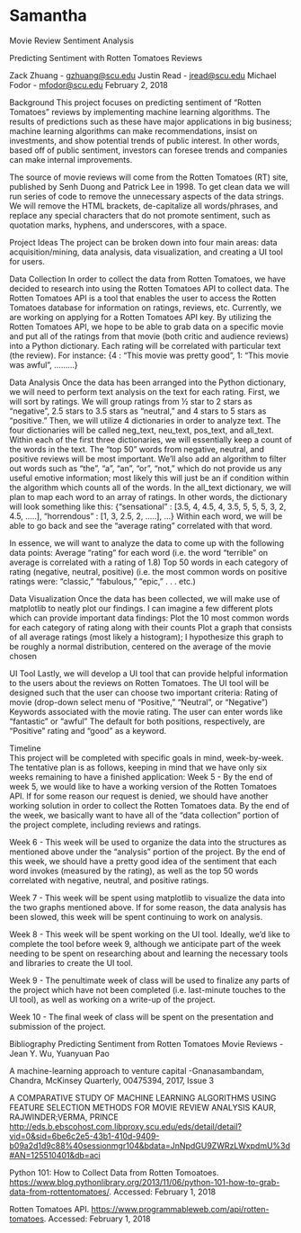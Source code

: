# Samantha
Movie Review Sentiment Analysis

Predicting Sentiment with Rotten Tomatoes Reviews

Zack Zhuang - gzhuang@scu.edu
Justin Read - jread@scu.edu
Michael Fodor - mfodor@scu.edu
February 2, 2018 


Background 
This project focuses on predicting sentiment of “Rotten Tomatoes” reviews by implementing machine learning algorithms. The results of predictions such as these have major applications in big business; machine learning algorithms can make recommendations, insist on investments, and show potential trends of public interest. In other words, based off of public sentiment, investors can foresee trends and companies can make internal improvements. 

The source of movie reviews will come from the Rotten Tomatoes (RT) site, published by Senh Duong and Patrick Lee in 1998. To get clean data we will run series of code to remove the unnecessary aspects of the data strings. We will remove the HTML brackets, de-capitalize all words/phrases, and replace any special characters that do not promote sentiment, such as quotation marks, hyphens, and underscores, with a space. 


Project Ideas
The project can be broken down into four main areas: data acquisition/mining, data analysis, data visualization, and creating a UI tool for users.

Data Collection
In order to collect the data from Rotten Tomatoes, we have decided to research into using the Rotten Tomatoes API to collect data. The Rotten Tomatoes API is a tool that enables the user to access the Rotten Tomatoes database for information on ratings, reviews, etc. Currently, we are working on applying for a Rotten Tomatoes API key. By utilizing the Rotten Tomatoes API, we hope to be able to grab data on a specific movie and put all of the ratings from that movie (both critic and audience reviews) into a Python dictionary. Each rating will be correlated with particular text (the review). For instance:
{4 : “This movie was pretty good”, 1: “This movie was awful”, ………}

Data Analysis
Once the data has been arranged into the Python dictionary, we will need to perform text analysis on the text for each rating. First, we will sort by ratings. We will group ratings from ½ star to 2 stars as “negative”, 2.5 stars to 3.5 stars as “neutral,” and 4 stars to 5 stars as “positive.” Then, we will utilize 4 dictionaries in order to analyze text. The four dictionaries will be called neg_text, neu_text, pos_text, and all_text. Within each of the first three dictionaries, we will essentially keep a count of the words in the text. The “top 50” words from negative, neutral, and positive reviews will be most important. We’ll also add an algorithm to filter out words such as “the”, “a”, “an”, “or”, “not,” which do not provide us any useful emotive information; most likely this will just be an if condition within the algorithm which counts all of the words. In the all_text dictionary, we will plan to map each word to an array of ratings. In other words, the dictionary will look something like this:
{“sensational” : [3.5, 4, 4.5, 4, 3.5, 5, 5, 5, 3, 2, 4.5, …..], “horrendous” : [1, 3, 2.5, 2, …..], …}
Within each word, we will be able to go back and see the “average rating” correlated with that word.

In essence, we will want to analyze the data to come up with the following data points:
Average “rating” for each word (i.e. the word “terrible” on average is correlated with a rating of 1.8)
Top 50 words in each category of rating (negative, neutral, positive) (i.e. the most common words on positive ratings were: “classic,” “fabulous,” “epic,” . . . etc.)

Data Visualization
Once the data has been collected, we will make use of matplotlib to neatly plot our findings. I can imagine a few different plots which can provide important data findings:
Plot the 10 most common words for each category of rating along with their counts
Plot a graph that consists of all average ratings (most likely a histogram); I hypothesize this graph to be roughly a normal distribution, centered on the average of the movie chosen

UI Tool
Lastly, we will develop a UI tool that can provide helpful information to the users about the reviews on Rotten Tomatoes. The UI tool will be designed such that the user can choose two important criteria:
Rating of movie (drop-down select menu of “Positive,” “Neutral”, or “Negative”)
Keywords associated with the movie rating. The user can enter words like “fantastic” or “awful”
The default for both positions, respectively, are “Positive” rating and “good” as a keyword. 

Timeline    
This project will be completed with specific goals in mind, week-by-week. The tentative plan is as follows, keeping in mind that we have only six weeks remaining to have a finished application:
Week 5 - By the end of week 5, we would like to have a working version of the Rotten Tomatoes API. If for some reason our request is denied, we should have another working solution in order to collect the Rotten Tomatoes data. By the end of the week, we basically want to have all of the “data collection” portion of the project complete, including reviews and ratings.

Week 6 - This week will be used to organize the data into the structures as mentioned above under the “analysis” portion of the project. By the end of this week, we should have a pretty good idea of the sentiment that each word invokes (measured by the rating), as well as the top 50 words correlated with negative, neutral, and positive ratings.

Week 7 - This week will be spent using matplotlib to visualize the data into the two graphs mentioned above. If for some reason, the data analysis has been slowed, this week will be spent continuing to work on analysis.

Week 8 - This week will be spent working on the UI tool. Ideally, we’d like to complete the tool before week 9, although we anticipate part of the week needing to be spent on researching about and learning the necessary tools and libraries to create the UI tool.

Week 9 - The penultimate week of class will be used to finalize any parts of the project which have not been completed (i.e. last-minute touches to the UI tool), as well as working on a write-up of the project.

Week 10 - The final week of class will be spent on the presentation and submission of the project.




Bibliography 
Predicting Sentiment from Rotten Tomatoes Movie Reviews
-Jean Y. Wu, Yuanyuan Pao

A machine-learning approach to venture capital
-Gnanasambandam, Chandra, McKinsey Quarterly, 00475394, 2017, Issue 3

A COMPARATIVE STUDY OF MACHINE LEARNING ALGORITHMS USING FEATURE SELECTION METHODS FOR MOVIE REVIEW ANALYSIS
KAUR, RAJWINDER;VERMA, PRINCE 
http://eds.b.ebscohost.com.libproxy.scu.edu/eds/detail/detail?vid=0&sid=6be6c2e5-43b1-410d-9409-b09a2d1d9c88%40sessionmgr104&bdata=JnNpdGU9ZWRzLWxpdmU%3d#AN=125510401&db=aci

Python 101: How to Collect Data from Rotten Tomoatoes. https://www.blog.pythonlibrary.org/2013/11/06/python-101-how-to-grab-data-from-rottentomatoes/. Accessed: February 1, 2018

Rotten Tomatoes API. https://www.programmableweb.com/api/rotten-tomatoes. Accessed: February 1, 2018


